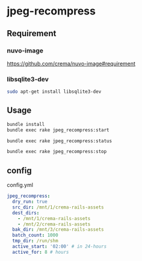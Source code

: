 # jpeg-recompress

## Requirement

### nuvo-image

https://github.com/crema/nuvo-image#requirement

### libsqlite3-dev

```bash
sudo apt-get install libsqlite3-dev
```


## Usage

```bash
bundle install
bundle exec rake jpeg_recompress:start

bundle exec rake jpeg_recompress:status

bundle exec rake jpeg_recompress:stop
```

## config

config.yml

```yaml
jpeg_recompress:
  dry_run: true
  src_dir: /mnt/1/crema-rails-assets
  dest_dirs:
    - /mnt/1/crema-rails-assets
    - /mnt/2/crema-rails-assets
  bak_dir: /mnt/3/crema-rails-assets
  batch_count: 1000
  tmp_dir: /run/shm
  active_start: '02:00' # in 24-hours
  active_for: 8 # hours
```
